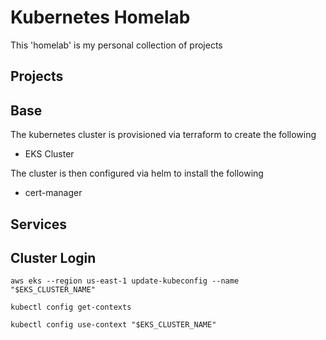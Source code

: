 # Kubernetes Homelab
This 'homelab' is my personal collection of projects

## Projects

## Base
The kubernetes cluster is provisioned via terraform to create the following
- EKS Cluster

The cluster is then configured via helm to install the following
- cert-manager


## Services

## Cluster Login
```
aws eks --region us-east-1 update-kubeconfig --name "$EKS_CLUSTER_NAME"

kubectl config get-contexts

kubectl config use-context "$EKS_CLUSTER_NAME"
```